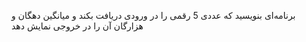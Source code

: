 برنامه‌ای بنويسيد كه عددی 5 رقمی را در ورودی دريافت بكند و ميانگين دهگان و هزارگان آن را در خروجی نمايش دهد
